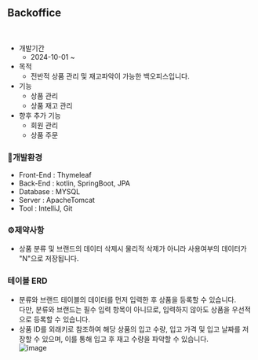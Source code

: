
 ## Backoffice
<br>

 * 개발기간
   - 2024-10-01 ~
 * 목적 
   - 전반적 상품 관리 및 재고파악이 가능한 백오피스입니다.
 * 기능
   - 상품 관리
   - 상품 재고 관리
 * 향후 추가 기능
   - 회원 관리
   - 상품 주문
  
  ### 🔧개발환경
  * Front-End :  Thymeleaf
  * Back-End : kotlin, SpringBoot, JPA
  * Database : MYSQL
  * Server : ApacheTomcat
  * Tool : IntelliJ, Git

  ### ⚙제약사항
  * 상품 분류 및 브랜드의 데이터 삭제시 물리적 삭제가 아니라 사용여부의 데이터가 "N"으로 저장됩니다.

  ### 테이블 ERD
  * 분류와 브랜드 테이블의 데이터를 먼저 입력한 후 상품을 등록할 수 있습니다.<br> 다만, 분류와 브랜드는 필수 입력 항목이 아니므로, 입력하지 않아도 상품을 우선적으로 등록할 수 있습니다.
  * 상품 ID를 외래키로 참조하여 해당 상품의 입고 수량, 입고 가격 및 입고 날짜를 저장할 수 있으며, 이를 통해 입고 후 재고 수량을 파악할 수 있습니다.<br>
  ![image](https://github.com/user-attachments/assets/560c40bf-0b6c-44a3-b2aa-1bccc0eea961)
